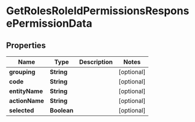 # GetRolesRoleIdPermissionsResponsePermissionData

## Properties
Name | Type | Description | Notes
------------ | ------------- | ------------- | -------------
**grouping** | **String** |  |  [optional]
**code** | **String** |  |  [optional]
**entityName** | **String** |  |  [optional]
**actionName** | **String** |  |  [optional]
**selected** | **Boolean** |  |  [optional]
